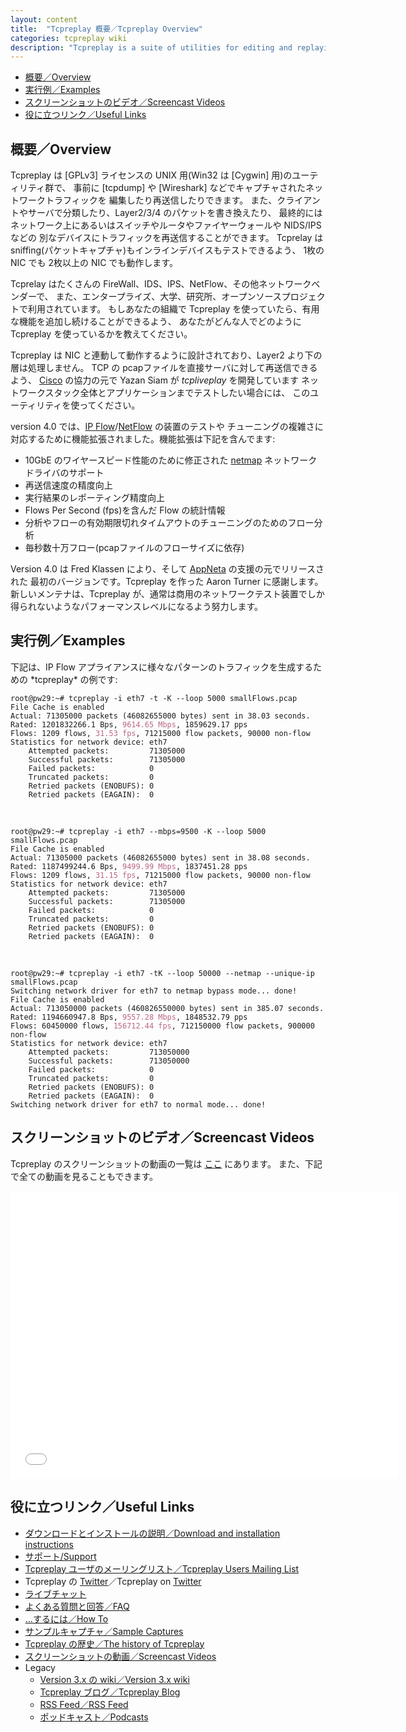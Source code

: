 ```yaml
---
layout: content
title:  "Tcpreplay 概要／Tcpreplay Overview"
categories: tcpreplay wiki
description: "Tcpreplay is a suite of utilities for editing and replaying network traffic which was previously captured by tools like tcpdump and Wireshark"
---
```


- [概要／Overview](#overview)
- [実行例／Examples](#examples)
- [スクリーンショットのビデオ／Screencast Videos](#screencast-videos)
- [役に立つリンク／Useful Links](#useful-links)

<h2 id="Overview"><a name="overview"></a>概要／Overview</h2>
Tcpreplay は [GPLv3] ライセンスの UNIX 用(Win32 は [Cygwin] 用)のユーティリティ群で、
事前に [tcpdump] や [Wireshark] などでキャプチャされたネットワークトラフィックを
編集したり再送信したりできます。
また、クライアントやサーバで分類したり、Layer2/3/4 のパケットを書き換えたり、
最終的にはネットワーク上にあるいはスイッチやルータやファイヤーウォールや NIDS/IPS などの
別なデバイスにトラフィックを再送信することができます。 
Tcprelay は sniffing(パケットキャプチャ)もインラインデバイスもテストできるよう、
1枚の NIC でも 2枚以上の NIC でも動作します。

Tcprelay はたくさんの FireWall、IDS、IPS、NetFlow、その他ネットワークベンダーで、
また、エンタープライズ、大学、研究所、オープンソースプロジェクトで利用されています。
もしあなたの組織で Tcpreplay を使っていたら、有用な機能を追加し続けることができるよう、
あなたがどんな人でどのように Tcpreplay を使っているかを教えてください。

Tcpreplay は NIC と連動して動作するように設計されており、Layer2 より下の層は処理しません。
TCP の pcapファイルを直接サーバに対して再送信できるよう、
[Cisco] の協力の元で Yazan Siam が *tcpliveplay* を開発しています
ネットワークスタック全体とアプリケーションまでテストしたい場合には、
このユーティリティを使ってください。

version 4.0 では、[IP Flow][flow]/[NetFlow] の装置のテストや
チューニングの複雑さに対応するために機能拡張されました。機能拡張は下記を含んでます:

* 10GbE のワイヤースピード性能のために修正された [netmap] ネットワークドライバのサポート
* 再送信速度の精度向上
* 実行結果のレポーティング精度向上
* Flows Per Second (fps)を含んだ Flow の統計情報
* 分析やフローの有効期限切れタイムアウトのチューニングのためのフロー分析
* 毎秒数十万フロー(pcapファイルのフローサイズに依存)

Version 4.0 は Fred Klassen により、そして [AppNeta] の支援の元でリリースされた
最初のバージョンです。Tcpreplay を作った Aaron Turner に感謝します。
新しいメンテナは、Tcpreplay が、通常は商用のネットワークテスト装置でしか
得られないようなパフォーマンスレベルになるよう努力します。

<h2 id="Examples"><a name="examples"></a>実行例／Examples</h2>
下記は、IP Flow アプライアンスに様々なパターンのトラフィックを生成するための
*tcpreplay* の例です:

<div class="highlight"><pre><code class="ruby language-ruby" data-lang="ruby"><span class="c1">root@pw29:~#</span> <span class="no">tcpreplay -i eth7 -t -K --loop 5000 smallFlows.pcap</span> 
<span class="n">File Cache is enabled
Actual: 71305000 packets (46082655000 bytes) sent in 38.03 seconds.
Rated: 1201832266.1 Bps, <span class="ss">9614.65 Mbps</span>, 1859629.17 pps
Flows: 1209 flows, <span class="ss">31.53 fps</span>, 71215000 flow packets, 90000 non-flow
Statistics for network device: eth7
	Attempted packets:         71305000
	Successful packets:        71305000
	Failed packets:            0
	Truncated packets:         0
	Retried packets (ENOBUFS): 0
	Retried packets (EAGAIN):  0
</span></code></pre></div>

<br />
<div class="highlight"><pre><code class="ruby language-ruby" data-lang="ruby"><span class="c1">root@pw29:~#</span> <span class="no">tcpreplay -i eth7 --mbps=9500 -K --loop 5000 smallFlows.pcap</span> 
<span class="n">File Cache is enabled
Actual: 71305000 packets (46082655000 bytes) sent in 38.08 seconds.
Rated: 1187499244.6 Bps, <span class="ss">9499.99 Mbps</span>, 1837451.28 pps
Flows: 1209 flows, <span class="ss">31.15 fps</span>, 71215000 flow packets, 90000 non-flow
Statistics for network device: eth7
	Attempted packets:         71305000
	Successful packets:        71305000
	Failed packets:            0
	Truncated packets:         0
	Retried packets (ENOBUFS): 0
	Retried packets (EAGAIN):  0
</span></code></pre></div>

<br />
<div class="highlight"><pre><code class="ruby language-ruby" data-lang="ruby"><span class="c1">root@pw29:~#</span> <span class="no">tcpreplay -i eth7 -tK --loop 50000 --netmap --unique-ip smallFlows.pcap</span> 
<span class="n">Switching network driver for eth7 to netmap bypass mode... done!
File Cache is enabled
Actual: 713050000 packets (460826550000 bytes) sent in 385.07 seconds.
Rated: 1194660947.8 Bps, <span class="ss">9557.28 Mbps</span>, 1848532.79 pps
Flows: 60450000 flows, <span class="ss">156712.44 fps</span>, 712150000 flow packets, 900000 non-flow
Statistics for network device: eth7
    Attempted packets:         713050000
    Successful packets:        713050000
    Failed packets:            0
    Truncated packets:         0
    Retried packets (ENOBUFS): 0
    Retried packets (EAGAIN):  0
Switching network driver for eth7 to normal mode... done!</span></code></pre></div>

## <a name="screencast-videos"></a>スクリーンショットのビデオ／Screencast Videos
Tcpreplay のスクリーンショットの動画の一覧は [ここ][playlist] にあります。
また、下記で全ての動画を見ることもできます。

<iframe width="620" height="460" 
     src="//www.youtube.com/embed/videoseries?list=PLFjjcN5EvTP0Hsxq1AEh7FhvaFH__Vd83" 
     frameborder="0" 
     allowfullscreen>
</iframe>

## <a name="useful-links"></a>役に立つリンク／Useful Links

* [ダウンロードとインストールの説明／Download and installation instructions][installation]
* [サポート/Support][Support]
* [Tcpreplay ユーザのメーリングリスト／Tcpreplay Users Mailing List][maillist]
* Tcpreplay の [Twitter]／Tcpreplay on [Twitter]
* [ライブチャット][Live chat]
* [よくある質問と回答／FAQ][FAQ]
* [...するには／How To][How To]
* [サンプルキャプチャ／Sample Captures][Sample Captures]
* [Tcpreplay の歴史／The history of Tcpreplay][history]
* [スクリーンショットの動画／Screencast Videos][playlist]
* Legacy
    * [Version 3.x の wiki／Version 3.x wiki][legacywiki]
    * [Tcpreplay ブログ／Tcpreplay Blog][legacyblog]
    * [RSS Feed／RSS Feed][rss]
    * [ポッドキャスト／Podcasts][Podcasts]
    


[GPLv3]:    http://www.gnu.org/licenses/gpl-3.0.html
[netmap]:   http://info.iet.unipi.it/~luigi/netmap/
[flow]:     https://ietf.org/wg/ipfix/
[NetFlow]:  http://www.cisco.com/go/netflow
[Cygwin]:   http://www.cygwin.com/
[Wireshark]: http://www.wireshark.org
[tcpdump]:  http://www.tcpdump.org
[Cisco]:    http://www.cisco.com
[AppNeta]:  http://www.appneta.com
[maillist]: https://lists.sourceforge.net/lists/listinfo/tcpreplay-users
[legacyblog]:  http://synfin.net/sock_stream/tag/tcpreplay
[legacywiki]:  http://tcpreplay.synfin.net/
[rss]:        http://synfin.net/sock_stream/tag/tcpreplay/rss
[Twitter]:    twitter.html
[Podcasts]:   http://tcpreplay.synfin.net/tcprecast/
[playlist]:   http://www.youtube.com/playlist?list=PLFjjcN5EvTP0Hsxq1AEh7FhvaFH__Vd83
[history]:        history.html
[installation]:   installation.html
[Live chat]:      chat.html
[Support]:        support.html
[FAQ]:            faq.html
[How To]:         howto.html
[Sample Captures]: captures.html

